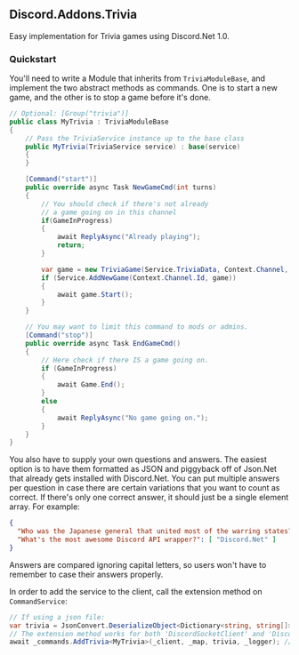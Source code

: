 ﻿## Discord.Addons.Trivia
Easy implementation for Trivia games using Discord.Net 1.0.

### Quickstart
You'll need to write a Module that inherits from `TriviaModuleBase`, and implement
the two abstract methods as commands. One is to start a new game, and the other
is to stop a game before it's done.
```cs
// Optional: [Group("trivia")]
public class MyTrivia : TriviaModuleBase
{
    // Pass the TriviaService instance up to the base class
    public MyTrivia(TriviaService service) : base(service)
    {
    }

    [Command("start")]
    public override async Task NewGameCmd(int turns)
    {
        // You should check if there's not already
        // a game going on in this channel
        if(GameInProgress)
        {
            await ReplyAsync("Already playing");
            return;
        }

        var game = new TriviaGame(Service.TriviaData, Context.Channel, turns);
        if (Service.AddNewGame(Context.Channel.Id, game))
        {
            await game.Start();
        }
    }

    // You may want to limit this command to mods or admins.
    [Command("stop")]
    public override async Task EndGameCmd()
    {
        // Here check if there IS a game going on.
        if (GameInProgress)
        {
            await Game.End();
        }
        else
        {
            await ReplyAsync("No game going on.");
        }
    }
}
```

You also have to supply your own questions and answers. The easiest
option is to have them formatted as JSON and piggyback off of Json.Net
that already gets installed with Discord.Net. You can put multiple
answers per question in case there are certain variations that you want to
count as correct. If there's only one correct answer, it should just be a
single element array. For example:
```json
{
  "Who was the Japanese general that united most of the warring states?": [ "Oda Nobunaga", "Nobunaga Oda" ],
  "What's the most awesome Discord API wrapper?": [ "Discord.Net" ]
}
```
Answers are compared ignoring capital letters, so users won't
have to remember to case their answers properly.

In order to add the service to the client, call the extension method on `CommandService`:
```cs
// If using a json file:
var trivia = JsonConvert.DeserializeObject<Dictionary<string, string[]>>(File.ReadAllText(path_to_json_file));
// The extension method works for both 'DiscordSocketClient' and 'DiscordShardedClient'.
await _commands.AddTrivia<MyTrivia>(_client, _map, trivia, _logger); // The logger argument is optional.
```
